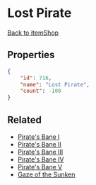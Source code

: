 # Lost Pirate

<no description available>

[Back to itemShop](../item-shops.md)

## Properties

```json
{
    "id": 716,
    "name": "Lost Pirate",
    "count": -100
}
```

## Related

- [Pirate's Bane I](../items/20493-pirate-s-bane-i.md)
- [Pirate's Bane II](../items/20494-pirate-s-bane-ii.md)
- [Pirate's Bane III](../items/20495-pirate-s-bane-iii.md)
- [Pirate's Bane IV](../items/20496-pirate-s-bane-iv.md)
- [Pirate's Bane V](../items/20497-pirate-s-bane-v.md)
- [Gaze of the Sunken](../items/21089-gaze-of-the-sunken.md)

